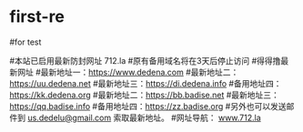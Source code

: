 # first-re
#for test

#本站已启用最新防封网址 712.la
#原有备用域名将在3天后停止访问
#得得撸最新网址
#最新地址一：https://www.dedena.com
#最新地址二：https://uu.dedena.net
#最新地址三：https://di.dedena.info
#备用地址四：https://kk.dedena.org
#最新地址二：https://bb.badise.net
#最新地址三：https://qq.badise.info
#备用地址四：https://zz.badise.org
#另外也可以发送邮件到 us.dedelu@gmail.com 索取最新地址。
#网址导航： www.712.la
